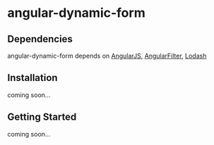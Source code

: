 # angular-dynamic-form

## Dependencies
angular-dynamic-form depends on [AngularJS](https://github.com/angular/angular.js), [AngularFilter](https://github.com/a8m/angular-filter), [Lodash](https://github.com/lodash/lodash)

## Installation

coming soon...

## Getting Started

coming soon...